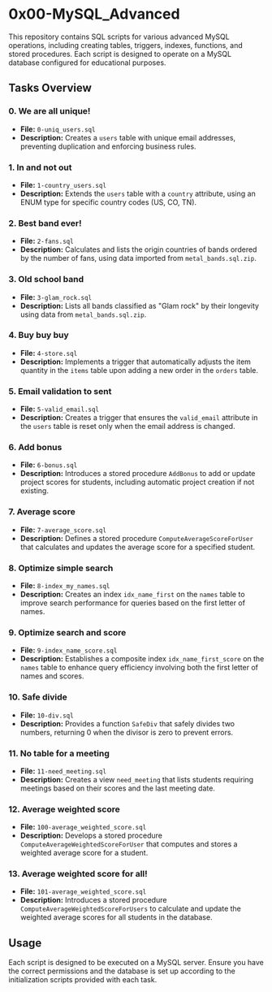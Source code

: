 # 0x00-MySQL_Advanced

This repository contains SQL scripts for various advanced MySQL operations, including creating tables, triggers, indexes, functions, and stored procedures. Each script is designed to operate on a MySQL database configured for educational purposes.

## Tasks Overview

### 0. We are all unique!
- **File:** `0-uniq_users.sql`
- **Description:** Creates a `users` table with unique email addresses, preventing duplication and enforcing business rules.

### 1. In and not out
- **File:** `1-country_users.sql`
- **Description:** Extends the `users` table with a `country` attribute, using an ENUM type for specific country codes (US, CO, TN).

### 2. Best band ever!
- **File:** `2-fans.sql`
- **Description:** Calculates and lists the origin countries of bands ordered by the number of fans, using data imported from `metal_bands.sql.zip`.

### 3. Old school band
- **File:** `3-glam_rock.sql`
- **Description:** Lists all bands classified as "Glam rock" by their longevity using data from `metal_bands.sql.zip`.

### 4. Buy buy buy
- **File:** `4-store.sql`
- **Description:** Implements a trigger that automatically adjusts the item quantity in the `items` table upon adding a new order in the `orders` table.

### 5. Email validation to sent
- **File:** `5-valid_email.sql`
- **Description:** Creates a trigger that ensures the `valid_email` attribute in the `users` table is reset only when the email address is changed.

### 6. Add bonus
- **File:** `6-bonus.sql`
- **Description:** Introduces a stored procedure `AddBonus` to add or update project scores for students, including automatic project creation if not existing.

### 7. Average score
- **File:** `7-average_score.sql`
- **Description:** Defines a stored procedure `ComputeAverageScoreForUser` that calculates and updates the average score for a specified student.

### 8. Optimize simple search
- **File:** `8-index_my_names.sql`
- **Description:** Creates an index `idx_name_first` on the `names` table to improve search performance for queries based on the first letter of names.

### 9. Optimize search and score
- **File:** `9-index_name_score.sql`
- **Description:** Establishes a composite index `idx_name_first_score` on the `names` table to enhance query efficiency involving both the first letter of names and scores.

### 10. Safe divide
- **File:** `10-div.sql`
- **Description:** Provides a function `SafeDiv` that safely divides two numbers, returning 0 when the divisor is zero to prevent errors.

### 11. No table for a meeting
- **File:** `11-need_meeting.sql`
- **Description:** Creates a view `need_meeting` that lists students requiring meetings based on their scores and the last meeting date.

### 12. Average weighted score
- **File:** `100-average_weighted_score.sql`
- **Description:** Develops a stored procedure `ComputeAverageWeightedScoreForUser` that computes and stores a weighted average score for a student.

### 13. Average weighted score for all!
- **File:** `101-average_weighted_score.sql`
- **Description:** Introduces a stored procedure `ComputeAverageWeightedScoreForUsers` to calculate and update the weighted average scores for all students in the database.

## Usage

Each script is designed to be executed on a MySQL server. Ensure you have the correct permissions and the database is set up according to the initialization scripts provided with each task.

